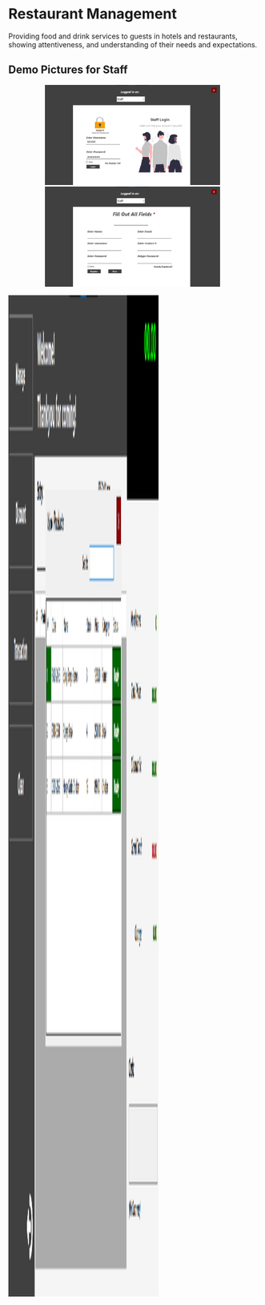 # Restaurant Management

Providing food and drink services to guests in hotels and restaurants, showing attentiveness, and understanding of their needs and expectations.

## Demo Pictures for Staff
<p align="center"><img src="demo_picture_staff/login.png" height="200" width="350">&nbsp;&nbsp;<img src="demo_picture_staff/register.png" height="200" width="350">&nbsp;&nbsp;</p>
<img src="demo_picture_staff/view_products.png" height="2000" width="300">
